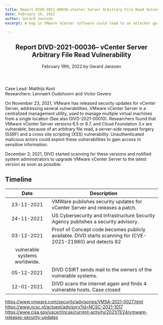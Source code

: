 ```yaml
---
title: Report DIVD-2021-00036-vCenter Server Arbitrary File Read Vulnerability
date: February 19, 2022
author: Gerard Janssen
excerpt: A bug in VMware vCenter software could lead to an attacker gaining access to sensitive information.

---
```


<header>
    <h2>Report DIVD-2021-00036– vCenter Server Arbitrary File Read Vulnerability</h2>
    <span>February 19th, 2022 by Gerard Janssen</span>
</header>
Case Lead: Matthijs Koot<br>
Researchers: Lennaert Oudshoorn and Victor Gevers

On November 23, 2021, VMware has released security updates for vCenter Server, addressing several vulnerabilities. VMware vCenter Server is a centralized management utility, used to manage multiple virtual machines from a single location (See also DIVD-2021-00010). Researchers found that VMware vCenter Server versions 6.5 or 6.7, and Cloud Foundation 3.x are vulnerable, because of an arbitrary file read, a server-side request forgery (SSRF) and a cross site scripting (XSS) vulnerability. Unauthenticated malicious actors could exploit these vulnerabilities to gain access to sensitive information.<br>

December 3, 2021, DIVD started scanning for these versions and notified system administrators to upgrade VMware vCenter Server to the latest version as soon as possible.


## Timeline

| Date  | Description |
|:-----:|-------------|
| 23-11-2021 | VMWare publishes security updates for vCenter Server  and releases a patch. |
| 24-11-2021 | US Cybersecurity and Infrastructure Security Agency publishes a security advisory. |
| 03-12-2021 | Proof of Concept code becomes publicly available. DIVD starts scanning for (CVE-2021-21980) and detects 82
vulnerable systems worldwide. |
| 05-12-2021 | DIVD CSIRT sends mail to the owners of the vulnerable systems. |
| 12-01-2021 | DIVD scans the internet again and finds 4 vulnerable hosts. Case closed |


https://www.vmware.com/security/advisories/VMSA-2021-0027.html
https://www.ncsc.nl/actueel/advisory?id=NCSC-2021-1017
https://www.cisa.gov/uscert/ncas/current-activity/2021/11/24/vmware-releases-security-updates
